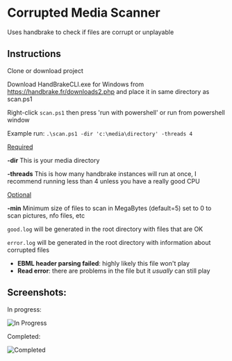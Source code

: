 # Corrupted Media Scanner
Uses handbrake to check if files are corrupt or unplayable

## Instructions

Clone or download project

Download HandBrakeCLI.exe for Windows from https://handbrake.fr/downloads2.php and place it in same directory as scan.ps1

Right-click `scan.ps1` then press 'run with powershell' or run from powershell window

Example run: `.\scan.ps1 -dir 'c:\media\directory' -threads 4`

<u>Required</u>

<b>-dir</b> This is your media directory

<b>-threads</b> This is how many handbrake instances will run at once, I recommend running less than 4 unless you have a really good CPU

<u>Optional</u>

<b>-min</b> Minimum size of files to scan in MegaBytes (default=5) set to 0 to scan pictures, nfo files, etc

`good.log` will be generated in the root directory with files that are OK

`error.log` will be generated in the root directory with information about corrupted files

- <b>EBML header parsing failed</b>: highly likely this file won't play
- <b>Read error</b>: there are problems in the file but it <i>usually</i> can still play

## Screenshots:

In progress: 

![In Progress](https://i.imgur.com/UuzdrZg.png)

Completed: 

![Completed](https://i.imgur.com/A0GjMeK.png)

